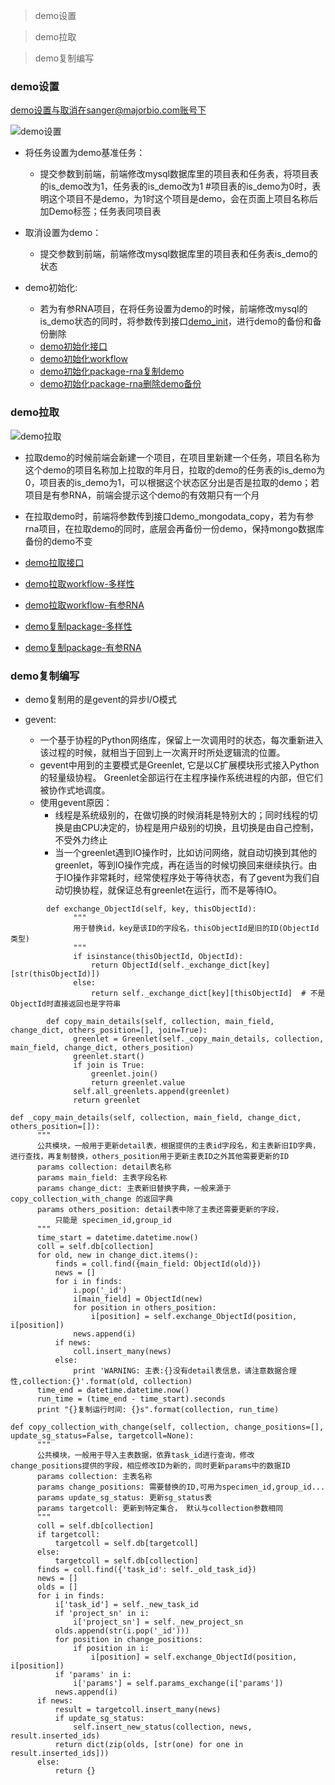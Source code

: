 >demo设置

>demo拉取

>demo复制编写

### demo设置

demo设置与取消在sanger@majorbio.com账号下


![demo设置](http://git.majorbio.com/sanger_bioinfo/SangerBiocluster/wikis/img/demo设置.png)

* 将任务设置为demo基准任务：
  * 提交参数到前端，前端修改mysql数据库里的项目表和任务表，将项目表的is_demo改为1，任务表的is_demo改为1  #项目表的is_demo为0时，表明这个项目不是demo，为1时这个项目是demo，会在页面上项目名称后加Demo标签；任务表同项目表


* 取消设置为demo：
  * 提交参数到前端，前端修改mysql数据库里的项目表和任务表is_demo的状态


* demo初始化:
  * 若为有参RNA项目，在将任务设置为demo的时候，前端修改mysql的is_demo状态的同时，将参数传到接口[demo_init](http://git.majorbio.com/sanger_bioinfo/SangerBiocluster/blob/master/webroot/mainapp/controllers/submit/demo_init.py)，进行demo的备份和备份删除
  * [demo初始化接口](http://git.majorbio.com/sanger_bioinfo/SangerBiocluster/blob/master/webroot/mainapp/controllers/submit/demo_init.py)
  * [demo初始化workflow](http://git.majorbio.com/sanger_bioinfo/SangerBiocluster/blob/master/src/mbio/workflows/copy_demo/demo_init.py)
  * [demo初始化package-rna复制demo](http://git.majorbio.com/sanger_bioinfo/SangerBiocluster/blob/master/src/mbio/packages/rna/refrna_copy_demo.py)
  * [demo初始化package-rna删除demo备份](http://git.majorbio.com/sanger_bioinfo/SangerBiocluster/blob/master/src/mbio/packages/rna/refrna_copy_delete.py)


### demo拉取

![demo拉取](http://git.majorbio.com/sanger_bioinfo/SangerBiocluster/wikis/img/demo拉取.png)

* 拉取demo的时候前端会新建一个项目，在项目里新建一个任务，项目名称为这个demo的项目名称加上拉取的年月日，拉取的demo的任务表的is_demo为0，项目表的is_demo为1，可以根据这个状态区分出是否是拉取的demo；若项目是有参RNA，前端会提示这个demo的有效期只有一个月

* 在拉取demo时，前端将参数传到接口demo_mongodata_copy，若为有参rna项目，在拉取demo的同时，底层会再备份一份demo，保持mongo数据库备份的demo不变
* [demo拉取接口](http://git.majorbio.com/sanger_bioinfo/SangerBiocluster/blob/master/webroot/mainapp/controllers/instant/meta/demo_mongodata_copy.py)
* [demo拉取workflow-多样性](http://git.majorbio.com/sanger_bioinfo/SangerBiocluster/blob/master/src/mbio/workflows/copy_demo/copy_demo.py)
* [demo拉取workflow-有参RNA](http://git.majorbio.com/sanger_bioinfo/SangerBiocluster/blob/master/src/mbio/workflows/copy_demo/refrna_copy_demo.py)
* [demo复制package-多样性](http://git.majorbio.com/sanger_bioinfo/SangerBiocluster/blob/master/src/mbio/packages/meta/copy_demo.py)
* [demo复制package-有参RNA](http://git.majorbio.com/sanger_bioinfo/SangerBiocluster/blob/master/src/mbio/packages/rna/refrna_copy_demo.py)

### demo复制编写

* demo复制用的是gevent的异步I/O模式

* gevent:
    * 一个基于协程的Python网络库，保留上一次调用时的状态，每次重新进入该过程的时候，就相当于回到上一次离开时所处逻辑流的位置。
    * gevent中用到的主要模式是Greenlet, 它是以C扩展模块形式接入Python的轻量级协程。 Greenlet全部运行在主程序操作系统进程的内部，但它们被协作式地调度。
    * 使用gevent原因：
        * 线程是系统级别的，在做切换的时候消耗是特别大的；同时线程的切换是由CPU决定的，协程是用户级别的切换，且切换是由自己控制，不受外力终止
        * 当一个greenlet遇到IO操作时，比如访问网络，就自动切换到其他的greenlet，等到IO操作完成，再在适当的时候切换回来继续执行。由于IO操作非常耗时，经常使程序处于等待状态，有了gevent为我们自动切换协程，就保证总有greenlet在运行，而不是等待IO。

```
        def exchange_ObjectId(self, key, thisObjectId):
              """
              用于替换id，key是该ID的字段名，thisObjectId是旧的ID(ObjectId类型)
              """
              if isinstance(thisObjectId, ObjectId):
                  return ObjectId(self._exchange_dict[key][str(thisObjectId)])
              else:
                  return self._exchange_dict[key][thisObjectId]  # 不是ObjectId时直接返回也是字符串
```

```
        def copy_main_details(self, collection, main_field, change_dict, others_position=[], join=True):
              greenlet = Greenlet(self._copy_main_details, collection, main_field, change_dict, others_position)
              greenlet.start()
              if join is True:
                  greenlet.join()
                  return greenlet.value
              self.all_greenlets.append(greenlet)
              return greenlet
```

```
def _copy_main_details(self, collection, main_field, change_dict, others_position=[]):
      """
      公共模块，一般用于更新detail表，根据提供的主表id字段名，和主表新旧ID字典，进行查找，再复制替换，others_position用于更新主表ID之外其他需要更新的ID
      params collection: detail表名称
      params main_field: 主表字段名称
      params change_dict: 主表新旧替换字典，一般来源于 copy_collection_with_change 的返回字典
      params others_position: detail表中除了主表还需要更新的字段，
          只能是 specimen_id,group_id
      """
      time_start = datetime.datetime.now()
      coll = self.db[collection]
      for old, new in change_dict.items():
          finds = coll.find({main_field: ObjectId(old)})
          news = []
          for i in finds:
              i.pop('_id')
              i[main_field] = ObjectId(new)
              for position in others_position:
                  i[position] = self.exchange_ObjectId(position, i[position])
              news.append(i)
          if news:
              coll.insert_many(news)
          else:
              print 'WARNING: 主表:{}没有detail表信息，请注意数据合理性,collection:{}'.format(old, collection)
      time_end = datetime.datetime.now()
      run_time = (time_end - time_start).seconds
      print "{}复制运行时间: {}s".format(collection, run_time)
```

```
def copy_collection_with_change(self, collection, change_positions=[], update_sg_status=False, targetcoll=None):
      """
      公共模块，一般用于导入主表数据，依靠task_id进行查询，修改change_positions提供的字段，相应修改ID为新的，同时更新params中的数据ID
      params collection: 主表名称
      params change_positions: 需要替换的ID,可用为specimen_id,group_id...
      params update_sg_status: 更新sg_status表
      params targetcoll: 更新到特定集合， 默认与collection参数相同
      """
      coll = self.db[collection]
      if targetcoll:
          targetcoll = self.db[targetcoll]
      else:
          targetcoll = self.db[collection]
      finds = coll.find({'task_id': self._old_task_id})
      news = []
      olds = []
      for i in finds:
          i['task_id'] = self._new_task_id
          if 'project_sn' in i:
              i['project_sn'] = self._new_project_sn
          olds.append(str(i.pop('_id')))
          for position in change_positions:
              if position in i:
                  i[position] = self.exchange_ObjectId(position, i[position])
          if 'params' in i:
              i['params'] = self.params_exchange(i['params'])
          news.append(i)
      if news:
          result = targetcoll.insert_many(news)
          if update_sg_status:
              self.insert_new_status(collection, news, result.inserted_ids)
          return dict(zip(olds, [str(one) for one in result.inserted_ids]))
      else:
          return {}
```
